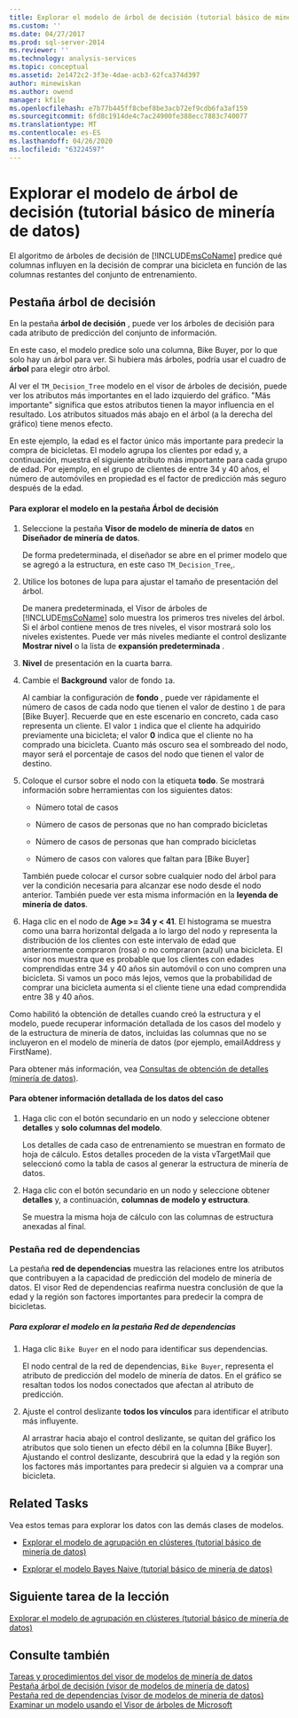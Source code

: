 ```yaml
---
title: Explorar el modelo de árbol de decisión (tutorial básico de minería de datos) | Microsoft Docs
ms.custom: ''
ms.date: 04/27/2017
ms.prod: sql-server-2014
ms.reviewer: ''
ms.technology: analysis-services
ms.topic: conceptual
ms.assetid: 2e1472c2-3f3e-4dae-acb3-62fca374d397
author: minewiskan
ms.author: owend
manager: kfile
ms.openlocfilehash: e7b77b445ff8cbef8be3acb72ef9cdb6fa3af159
ms.sourcegitcommit: 6fd8c1914de4c7ac24900fe388ecc7883c740077
ms.translationtype: MT
ms.contentlocale: es-ES
ms.lasthandoff: 04/26/2020
ms.locfileid: "63224597"
---
```

# <a name="exploring-the-decision-tree-model-basic-data-mining-tutorial"></a>Explorar el modelo de árbol de decisión (tutorial básico de minería de datos)
  El algoritmo de árboles de decisión de [!INCLUDE[msCoName](../includes/msconame-md.md)] predice qué columnas influyen en la decisión de comprar una bicicleta en función de las columnas restantes del conjunto de entrenamiento.  
  

  
##  <a name="decision-tree-tab"></a><a name="Decision_Tree_Tab"></a>Pestaña árbol de decisión  
 En la pestaña **árbol de decisión** , puede ver los árboles de decisión para cada atributo de predicción del conjunto de información.  
  
 En este caso, el modelo predice solo una columna, Bike Buyer, por lo que solo hay un árbol para ver. Si hubiera más árboles, podría usar el cuadro de **árbol** para elegir otro árbol.  
  
 Al ver el `TM_Decision_Tree` modelo en el visor de árboles de decisión, puede ver los atributos más importantes en el lado izquierdo del gráfico. "Más importante" significa que estos atributos tienen la mayor influencia en el resultado. Los atributos situados más abajo en el árbol (a la derecha del gráfico) tiene menos efecto.  
  
 En este ejemplo, la edad es el factor único más importante para predecir la compra de bicicletas. El modelo agrupa los clientes por edad y, a continuación, muestra el siguiente atributo más importante para cada grupo de edad. Por ejemplo, en el grupo de clientes de entre 34 y 40 años, el número de automóviles en propiedad es el factor de predicción más seguro después de la edad.  
  
#### <a name="to-explore-the-model-in-the-decision-tree-tab"></a>Para explorar el modelo en la pestaña Árbol de decisión  
  
1.  Seleccione la pestaña **Visor de modelo de minería de datos** en **Diseñador de minería de datos**.  
  
     De forma predeterminada, el diseñador se abre en el primer modelo que se agregó a la estructura, en este caso `TM_Decision_Tree`,.  
  
2.  Utilice los botones de lupa para ajustar el tamaño de presentación del árbol.  
  
     De manera predeterminada, el Visor de árboles de [!INCLUDE[msCoName](../includes/msconame-md.md)] solo muestra los primeros tres niveles del árbol. Si el árbol contiene menos de tres niveles, el visor mostrará solo los niveles existentes. Puede ver más niveles mediante el control deslizante **Mostrar nivel** o la lista de **expansión predeterminada** .  
  
3.  **Nivel** de presentación en la cuarta barra.  
  
4.  Cambie el **Background** valor de fondo `1`a.  
  
     Al cambiar la configuración de **fondo** , puede ver rápidamente el número de casos de cada nodo que tienen el valor de destino `1` de para [Bike Buyer]. Recuerde que en este escenario en concreto, cada caso representa un cliente. El valor `1` indica que el cliente ha adquirido previamente una bicicleta; el valor **0** indica que el cliente no ha comprado una bicicleta. Cuanto más oscuro sea el sombreado del nodo, mayor será el porcentaje de casos del nodo que tienen el valor de destino.  
  
5.  Coloque el cursor sobre el nodo con la etiqueta **todo**. Se mostrará información sobre herramientas con los siguientes datos:  
  
    -   Número total de casos  
  
    -   Número de casos de personas que no han comprado bicicletas  
  
    -   Número de casos de personas que han comprado bicicletas  
  
    -   Número de casos con valores que faltan para [Bike Buyer]  
  
     También puede colocar el cursor sobre cualquier nodo del árbol para ver la condición necesaria para alcanzar ese nodo desde el nodo anterior. También puede ver esta misma información en la **leyenda de minería de datos**.  
  
6.  Haga clic en el nodo de **Age >= 34 y < 41**. El histograma se muestra como una barra horizontal delgada a lo largo del nodo y representa la distribución de los clientes con este intervalo de edad que anteriormente compraron (rosa) o no compraron (azul) una bicicleta. El visor nos muestra que es probable que los clientes con edades comprendidas entre 34 y 40 años sin automóvil o con uno compren una bicicleta. Si vamos un poco más lejos, vemos que la probabilidad de comprar una bicicleta aumenta si el cliente tiene una edad comprendida entre 38 y 40 años.  
  
 Como habilitó la obtención de detalles cuando creó la estructura y el modelo, puede recuperar información detallada de los casos del modelo y de la estructura de minería de datos, incluidas las columnas que no se incluyeron en el modelo de minería de datos (por ejemplo, emailAddress y FirstName).  
  
 Para obtener más información, vea [Consultas de obtención de detalles &#40;minería de datos&#41;](../../2014/analysis-services/data-mining/drillthrough-queries-data-mining.md).  
  
#### <a name="to-drill-through-to-case-data"></a>Para obtener información detallada de los datos del caso  
  
1.  Haga clic con el botón secundario en un nodo y seleccione obtener **detalles** y **solo columnas del modelo**.  
  
     Los detalles de cada caso de entrenamiento se muestran en formato de hoja de cálculo. Estos detalles proceden de la vista vTargetMail que seleccionó como la tabla de casos al generar la estructura de minería de datos.  
  
2.  Haga clic con el botón secundario en un nodo y seleccione obtener **detalles** y, a continuación, **columnas de modelo y estructura**.  
  
     Se muestra la misma hoja de cálculo con las columnas de estructura anexadas al final.  
  
  
###  <a name="dependency-network-tab"></a><a name="Dependency_Network_Tab"></a>Pestaña red de dependencias  
 La pestaña **red de dependencias** muestra las relaciones entre los atributos que contribuyen a la capacidad de predicción del modelo de minería de datos. El visor Red de dependencias reafirma nuestra conclusión de que la edad y la región son factores importantes para predecir la compra de bicicletas.  
  
##### <a name="to-explore-the-model-in-the-dependency-network-tab"></a>Para explorar el modelo en la pestaña Red de dependencias  
  
1.  Haga clic `Bike Buyer` en el nodo para identificar sus dependencias.  
  
     El nodo central de la red de dependencias, `Bike Buyer`, representa el atributo de predicción del modelo de minería de datos. En el gráfico se resaltan todos los nodos conectados que afectan al atributo de predicción.  
  
2.  Ajuste el control deslizante **todos los vínculos** para identificar el atributo más influyente.  
  
     Al arrastrar hacia abajo el control deslizante, se quitan del gráfico los atributos que solo tienen un efecto débil en la columna [Bike Buyer]. Ajustando el control deslizante, descubrirá que la edad y la región son los factores más importantes para predecir si alguien va a comprar una bicicleta.  
  
## <a name="related-tasks"></a>Related Tasks  
 Vea estos temas para explorar los datos con las demás clases de modelos.  
  
-   [Explorar el modelo de agrupación en clústeres &#40;tutorial básico de minería de datos&#41;](../../2014/tutorials/exploring-the-clustering-model-basic-data-mining-tutorial.md)  
  
-   [Explorar el modelo Bayes Naive &#40;tutorial básico de minería de datos&#41;](../../2014/tutorials/exploring-the-naive-bayes-model-basic-data-mining-tutorial.md)  
  
## <a name="next-task-in-lesson"></a>Siguiente tarea de la lección  
 [Explorar el modelo de agrupación en clústeres &#40;tutorial básico de minería de datos&#41;](../../2014/tutorials/exploring-the-clustering-model-basic-data-mining-tutorial.md)  
  
## <a name="see-also"></a>Consulte también  
 [Tareas y procedimientos del visor de modelos de minería de datos](../../2014/analysis-services/data-mining/mining-model-viewer-tasks-and-how-tos.md)   
 [Pestaña árbol de decisión &#40;visor de modelos de minería de datos&#41;](../../2014/analysis-services/decision-tree-tab-mining-model-viewer.md)   
 [Pestaña red de dependencias &#40;visor de modelos de minería de datos&#41;](../../2014/analysis-services/dependency-network-tab-mining-model-viewer.md)   
 [Examinar un modelo usando el Visor de árboles de Microsoft](../../2014/analysis-services/data-mining/browse-a-model-using-the-microsoft-tree-viewer.md)  
  
  

